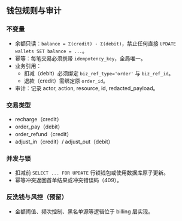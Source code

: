 ## 钱包规则与审计

### 不变量
- 余额只读：`balance = Σ(credit) - Σ(debit)`，禁止任何直接 `UPDATE wallets SET balance = ...`。
- 幂等：每笔交易必须携带 `idempotency_key`，全局唯一。
- 业务引用：
  - 扣减（debit）必须绑定 `biz_ref_type='order'` 与 `biz_ref_id`。
  - 退款（credit）需绑定原 `order_id`。
- 审计：记录 actor, action, resource, id, redacted_payload。

### 交易类型
- recharge（credit）
- order_pay（debit）
- order_refund（credit）
- adjust_in（credit）/ adjust_out（debit）

### 并发与锁
- 扣减前 `SELECT ... FOR UPDATE` 行锁钱包或使用数据库原子更新。
- 幂等冲突返回首单结果或冲突错误码（409）。

### 反洗钱与风控（预留）
- 金额阈值、频次控制、黑名单源等逻辑位于 billing 层实现。


